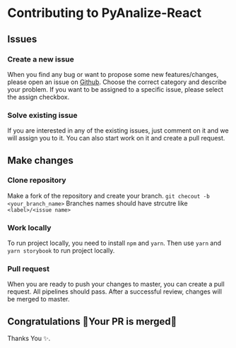 # Contributing to PyAnalize-React

## Issues

### Create a new issue

When you find any bug or want to propose some new features/changes, please open an issue on [Github](https://github.com/Py4Js/PyScript-React/issues). Choose the correct category and describe your problem. If you want to be assigned to a specific issue, please select the assign checkbox.

### Solve existing issue

If you are interested in any of the existing issues, just comment on it and we will assign you to it. You can also start work on it and create a pull request.

## Make changes

### Clone repository

Make a fork of the repository and create your branch.
`git checout -b <your_branch_name>`
Branches names should have strcutre like `<label>/<issue name>`

### Work locally

To run project locally, you need to install `npm` and `yarn`.
Then use `yarn` and `yarn storybook` to run project locally.

### Pull request

When you are ready to push your changes to master, you can create a pull request. All pipelines should pass. After a successful review, changes will be merged to master.

## Congratulations 🎉Your PR is merged🎉

Thanks You ✨.
